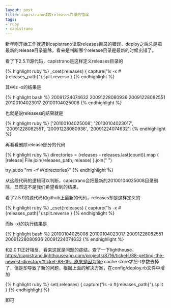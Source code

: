 ```yaml
---
layout: post
title: capistrano读取releases目录的错误
tags:
- ruby
- capistrano
---
```

新年刚开始工作就遇到capistrano读取releases目录的错误，deploy之后总是把最新的release目录删除，看来是判断哪个release目录是最新的时候出错了。

看了下2.5.11源代码，capistrano是这样定义releases目录的

{% highlight ruby %}
_cset(:releases)          { capture("ls -x #{releases_path}").split.reverse }
{% endhighlight %}

其中ls -x的结果是

{% highlight bash %}
20091224074632  20091228080936  20091228082551  20100104023017  20100104025008
{% endhighlight %}

也就是说releases的结果就是

{% highlight ruby %}
['20100104025008', '20100104023017', '20091228082551', '20091228080936', '20091224074632']
{% endhighlight %}

再看看删除release部分的代码

{% highlight ruby %}
directories = (releases - releases.last(count)).map { |release|
  File.join(releases_path, release) }.join(" ")

try_sudo "rm -rf #{directories}"
{% endhighlight %}

从这段代码的逻辑可以判断，capistrano会把最新的20100104025008目录删除，显然这不是我们希望看到的结果。

看了2.5.9的源代码和github上最新的代码，releases却是这样定义的

{% highlight ruby %}
_cset(:releases)          { capture("ls -x #{releases_path}").split.reverse }
{% endhighlight %}

而ls -xt的执行结果是

{% highlight bash %}
20100104025008  20100104023017  20091228082551  20091228080936  20091224074632
{% endhighlight %}

和2.0.11正好相反，看来这就是问题的症结。查了一下lighthouse，https://capistrano.lighthouseapp.com/projects/8716/tickets/88-getting-the-newest-directory#ticket-88-19，原来是因为file cache store才把-t参数去掉了，但是却导致了新的问题，根据上面的解决方案，在config/deploy.rb文件中增加

{% highlight ruby %}
set(:releases) { capture("ls -x #{releases_path}").split }
{% endhighlight %}

即可

